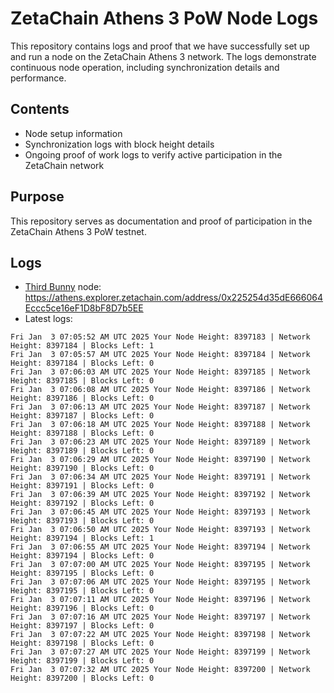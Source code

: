 # ZetaChain Athens 3 PoW Node Logs
This repository contains logs and proof that we have successfully set up and run a node on the ZetaChain Athens 3 network. The logs demonstrate continuous node operation, including synchronization details and performance.

## Contents
- Node setup information
- Synchronization logs with block height details
- Ongoing proof of work logs to verify active participation in the ZetaChain network

## Purpose
This repository serves as documentation and proof of participation in the ZetaChain Athens 3 PoW testnet.

## Logs

- [Third Bunny](https://thirdbunny.xyz/) node: https://athens.explorer.zetachain.com/address/0x225254d35dE666064Eccc5ce16eF1D8bF8D7b5EE
- Latest logs:
```
Fri Jan  3 07:05:52 AM UTC 2025 Your Node Height: 8397183 | Network Height: 8397184 | Blocks Left: 1
Fri Jan  3 07:05:57 AM UTC 2025 Your Node Height: 8397184 | Network Height: 8397184 | Blocks Left: 0
Fri Jan  3 07:06:03 AM UTC 2025 Your Node Height: 8397185 | Network Height: 8397185 | Blocks Left: 0
Fri Jan  3 07:06:08 AM UTC 2025 Your Node Height: 8397186 | Network Height: 8397186 | Blocks Left: 0
Fri Jan  3 07:06:13 AM UTC 2025 Your Node Height: 8397187 | Network Height: 8397187 | Blocks Left: 0
Fri Jan  3 07:06:18 AM UTC 2025 Your Node Height: 8397188 | Network Height: 8397188 | Blocks Left: 0
Fri Jan  3 07:06:23 AM UTC 2025 Your Node Height: 8397189 | Network Height: 8397189 | Blocks Left: 0
Fri Jan  3 07:06:29 AM UTC 2025 Your Node Height: 8397190 | Network Height: 8397190 | Blocks Left: 0
Fri Jan  3 07:06:34 AM UTC 2025 Your Node Height: 8397191 | Network Height: 8397191 | Blocks Left: 0
Fri Jan  3 07:06:39 AM UTC 2025 Your Node Height: 8397192 | Network Height: 8397192 | Blocks Left: 0
Fri Jan  3 07:06:45 AM UTC 2025 Your Node Height: 8397193 | Network Height: 8397193 | Blocks Left: 0
Fri Jan  3 07:06:50 AM UTC 2025 Your Node Height: 8397193 | Network Height: 8397194 | Blocks Left: 1
Fri Jan  3 07:06:55 AM UTC 2025 Your Node Height: 8397194 | Network Height: 8397194 | Blocks Left: 0
Fri Jan  3 07:07:00 AM UTC 2025 Your Node Height: 8397195 | Network Height: 8397195 | Blocks Left: 0
Fri Jan  3 07:07:06 AM UTC 2025 Your Node Height: 8397195 | Network Height: 8397195 | Blocks Left: 0
Fri Jan  3 07:07:11 AM UTC 2025 Your Node Height: 8397196 | Network Height: 8397196 | Blocks Left: 0
Fri Jan  3 07:07:16 AM UTC 2025 Your Node Height: 8397197 | Network Height: 8397197 | Blocks Left: 0
Fri Jan  3 07:07:22 AM UTC 2025 Your Node Height: 8397198 | Network Height: 8397198 | Blocks Left: 0
Fri Jan  3 07:07:27 AM UTC 2025 Your Node Height: 8397199 | Network Height: 8397199 | Blocks Left: 0
Fri Jan  3 07:07:32 AM UTC 2025 Your Node Height: 8397200 | Network Height: 8397200 | Blocks Left: 0
```
